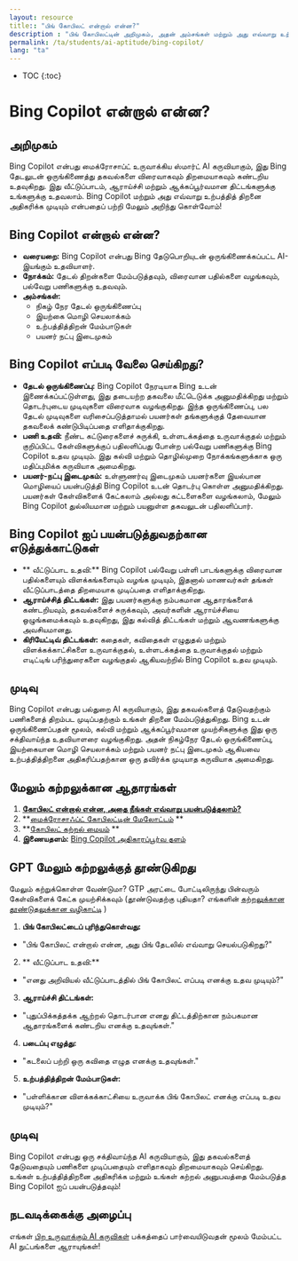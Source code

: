 ```yaml
---
layout: resource
title:: "பிங் கோபிலட் என்றால் என்ன?"
description : "பிங் கோபிலட்டின் அறிமுகம், அதன் அம்சங்கள் மற்றும் அது எவ்வாறு உற்பத்தித் திறனை மேம்படுத்துகிறது."
permalink: /ta/students/ai-aptitude/bing-copilot/
lang: "ta"
---
```

* TOC
{:toc}

# Bing Copilot என்றால் என்ன?

## அறிமுகம்
Bing Copilot என்பது மைக்ரோசாப்ட் உருவாக்கிய ஸ்மார்ட் AI கருவியாகும், இது Bing தேடலுடன் ஒருங்கிணைத்து தகவல்களை விரைவாகவும் திறமையாகவும் கண்டறிய உதவுகிறது. இது வீட்டுப்பாடம், ஆராய்ச்சி மற்றும் ஆக்கப்பூர்வமான திட்டங்களுக்கு உங்களுக்கு உதவலாம். Bing Copilot மற்றும் அது எவ்வாறு உற்பத்தித் திறனை அதிகரிக்க முடியும் என்பதைப் பற்றி மேலும் அறிந்து கொள்வோம்!

## Bing Copilot என்றால் என்ன?
- **வரையறை:** Bing Copilot என்பது Bing தேடுபொறியுடன் ஒருங்கிணைக்கப்பட்ட AI- இயங்கும் உதவியாளர்.
- **நோக்கம்:** தேடல் திறன்களை மேம்படுத்தவும், விரைவான பதில்களை வழங்கவும், பல்வேறு பணிகளுக்கு உதவவும்.
- **அம்சங்கள்:**
  - நிகழ் நேர தேடல் ஒருங்கிணைப்பு
  - இயற்கை மொழி செயலாக்கம்
  - உற்பத்தித்திறன் மேம்பாடுகள்
  - பயனர் நட்பு இடைமுகம்

## Bing Copilot எப்படி வேலை செய்கிறது?
- **தேடல் ஒருங்கிணைப்பு:** Bing Copilot நேரடியாக Bing உடன் இணைக்கப்பட்டுள்ளது, இது தடையற்ற தகவலை மீட்டெடுக்க அனுமதிக்கிறது மற்றும் தொடர்புடைய முடிவுகளை விரைவாக வழங்குகிறது. இந்த ஒருங்கிணைப்பு, பல தேடல் முடிவுகளை வரிசைப்படுத்தாமல் பயனர்கள் தங்களுக்குத் தேவையான தகவலைக் கண்டுபிடிப்பதை எளிதாக்குகிறது.
- **பணி உதவி:** நீண்ட கட்டுரைகளைச் சுருக்கி, உள்ளடக்கத்தை உருவாக்குதல் மற்றும் குறிப்பிட்ட கேள்விகளுக்குப் பதிலளிப்பது போன்ற பல்வேறு பணிகளுக்கு Bing Copilot உதவ முடியும். இது கல்வி மற்றும் தொழில்முறை நோக்கங்களுக்காக ஒரு மதிப்புமிக்க கருவியாக அமைகிறது.
- **பயனர்-நட்பு இடைமுகம்:** உள்ளுணர்வு இடைமுகம் பயனர்களை இயல்பான மொழியைப் பயன்படுத்தி Bing Copilot உடன் தொடர்பு கொள்ள அனுமதிக்கிறது. பயனர்கள் கேள்விகளைக் கேட்கலாம் அல்லது கட்டளைகளை வழங்கலாம், மேலும் Bing Copilot துல்லியமான மற்றும் பயனுள்ள தகவலுடன் பதிலளிப்பார்.

## Bing Copilot ஐப் பயன்படுத்துவதற்கான எடுத்துக்காட்டுகள்
- ** வீட்டுப்பாட உதவி:** Bing Copilot பல்வேறு பள்ளி பாடங்களுக்கு விரைவான பதில்களையும் விளக்கங்களையும் வழங்க முடியும், இதனால் மாணவர்கள் தங்கள் வீட்டுப்பாடத்தை திறமையாக முடிப்பதை எளிதாக்குகிறது.
- **ஆராய்ச்சித் திட்டங்கள்:** இது பயனர்களுக்கு நம்பகமான ஆதாரங்களைக் கண்டறியவும், தகவல்களைச் சுருக்கவும், அவர்களின் ஆராய்ச்சியை ஒழுங்கமைக்கவும் உதவுகிறது, இது கல்வித் திட்டங்கள் மற்றும் ஆவணங்களுக்கு அவசியமானது.
- **கிரியேட்டிவ் திட்டங்கள்:** கதைகள், கவிதைகள் எழுதுதல் மற்றும் விளக்கக்காட்சிகளை உருவாக்குதல், உள்ளடக்கத்தை உருவாக்குதல் மற்றும் எடிட்டிங் பரிந்துரைகளை வழங்குதல் ஆகியவற்றில் Bing Copilot உதவ முடியும்.

## முடிவு
Bing Copilot என்பது பல்துறை AI கருவியாகும், இது தகவல்களைத் தேடுவதற்கும் பணிகளைத் திறம்பட முடிப்பதற்கும் உங்கள் திறனை மேம்படுத்துகிறது. Bing உடன் ஒருங்கிணைப்பதன் மூலம், கல்வி மற்றும் ஆக்கப்பூர்வமான முயற்சிகளுக்கு இது ஒரு சக்திவாய்ந்த உதவியாளரை வழங்குகிறது. அதன் நிகழ்நேர தேடல் ஒருங்கிணைப்பு, இயற்கையான மொழி செயலாக்கம் மற்றும் பயனர் நட்பு இடைமுகம் ஆகியவை உற்பத்தித்திறனை அதிகரிப்பதற்கான ஒரு தவிர்க்க முடியாத கருவியாக அமைகிறது.

## மேலும் கற்றலுக்கான ஆதாரங்கள்

1. **[கோபிலட் என்றால் என்ன, அதை நீங்கள் எவ்வாறு பயன்படுத்தலாம்?](https://www.microsoft.com/en-us/bing/do-more-with-ai/what-is-bing-chat-and-how-can-you-use-it)**
2. **[மைக்ரோசாஃப்ட் கோபிலட்டின் மேலோட்டம்](https://learn.microsoft.com/en-us/copilot/overview) **
3. **[கோபிலட் கற்றல் மையம்](https://learn.microsoft.com/en-us/copilot/) **
5. **இணையதளம்:** [Bing Copilot அதிகாரப்பூர்வ தளம்](https://www.bing.com/copilot)

## GPT மேலும் கற்றலுக்குத் தூண்டுகிறது
மேலும் கற்றுக்கொள்ள வேண்டுமா? GTP அரட்டை போட்டிலிருந்து பின்வரும் கேள்விகளைக் கேட்க முயற்சிக்கவும்
(தூண்டுவதற்கு புதியதா? எங்களின் [கற்றலுக்கான தூண்டுதலுக்கான வழிகாட்டி](../guide-to-prompting-for-learning/) )

1. **பிங் கோபிலட்டைப் புரிந்துகொள்வது:**
 - "பிங் கோபிலட் என்றால் என்ன, அது பிங் தேடலில் எவ்வாறு செயல்படுகிறது?"
2. ** வீட்டுப்பாட உதவி:**
 - "எனது அறிவியல் வீட்டுப்பாடத்தில் பிங் கோபிலட் எப்படி எனக்கு உதவ முடியும்?"
3. **ஆராய்ச்சி திட்டங்கள்:**
 - "புதுப்பிக்கத்தக்க ஆற்றல் தொடர்பான எனது திட்டத்திற்கான நம்பகமான ஆதாரங்களைக் கண்டறிய எனக்கு உதவுங்கள்."
4. **படைப்பு எழுத்து:**
 - "கடலைப் பற்றி ஒரு கவிதை எழுத எனக்கு உதவுங்கள்."
5. **உற்பத்தித்திறன் மேம்பாடுகள்:**
 - "பள்ளிக்கான விளக்கக்காட்சியை உருவாக்க பிங் கோபிலட் எனக்கு எப்படி உதவ முடியும்?"

## முடிவு
Bing Copilot என்பது ஒரு சக்திவாய்ந்த AI கருவியாகும், இது தகவல்களைத் தேடுவதையும் பணிகளை முடிப்பதையும் எளிதாகவும் திறமையாகவும் செய்கிறது. உங்கள் உற்பத்தித்திறனை அதிகரிக்க மற்றும் உங்கள் கற்றல் அனுபவத்தை மேம்படுத்த Bing Copilot ஐப் பயன்படுத்தவும்!

## நடவடிக்கைக்கு அழைப்பு
எங்கள் [பிற உருவாக்கும் AI கருவிகள்](../other-generative-ai-tools/) பக்கத்தைப் பார்வையிடுவதன் மூலம் மேம்பட்ட AI நுட்பங்களை ஆராயுங்கள்!